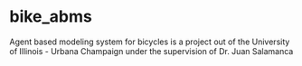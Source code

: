 # bike_abms
Agent based modeling system for bicycles is a project out of the University of Illinois - Urbana Champaign under the supervision of Dr. Juan Salamanca

